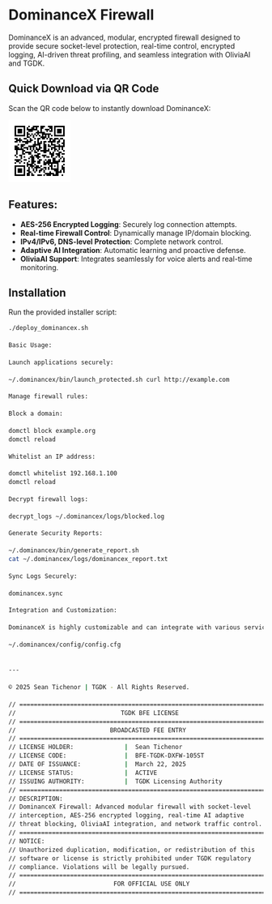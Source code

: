 
# DominanceX Firewall

DominanceX is an advanced, modular, encrypted firewall designed to provide secure socket-level protection, real-time control, encrypted logging, AI-driven threat profiling, and seamless integration with OliviaAI and TGDK.

## Quick Download via QR Code
Scan the QR code below to instantly download DominanceX:

![DominanceX Download](dominancex_qr.png)

## Features:
- **AES-256 Encrypted Logging**: Securely log connection attempts.
- **Real-time Firewall Control**: Dynamically manage IP/domain blocking.
- **IPv4/IPv6, DNS-level Protection**: Complete network control.
- **Adaptive AI Integration**: Automatic learning and proactive defense.
- **OliviaAI Support**: Integrates seamlessly for voice alerts and real-time monitoring.

## Installation

Run the provided installer script:
```bash
./deploy_dominancex.sh

Basic Usage:

Launch applications securely:

~/.dominancex/bin/launch_protected.sh curl http://example.com

Manage firewall rules:

Block a domain:

domctl block example.org
domctl reload

Whitelist an IP address:

domctl whitelist 192.168.1.100
domctl reload

Decrypt firewall logs:

decrypt_logs ~/.dominancex/logs/blocked.log

Generate Security Reports:

~/.dominancex/bin/generate_report.sh
cat ~/.dominancex/logs/dominancex_report.txt

Sync Logs Securely:

dominancex.sync

Integration and Customization:

DominanceX is highly customizable and can integrate with various services, including OliviaAI, Elaris nodes, TGDK infrastructure, webhooks, and more. Modify the configuration file located at:

~/.dominancex/config/config.cfg


---

© 2025 Sean Tichenor | TGDK - All Rights Reserved.

// ====================================================================  
//                             TGDK BFE LICENSE                        
// ====================================================================  
//                          BROADCASTED FEE ENTRY                      
// ====================================================================  
// LICENSE HOLDER:              |  Sean Tichenor                        
// LICENSE CODE:                |  BFE-TGDK-DXFW-105ST                  
// DATE OF ISSUANCE:            |  March 22, 2025                       
// LICENSE STATUS:              |  ACTIVE                               
// ISSUING AUTHORITY:           |  TGDK Licensing Authority             
// ====================================================================  
// DESCRIPTION:  
// DominanceX Firewall: Advanced modular firewall with socket-level
// interception, AES-256 encrypted logging, real-time AI adaptive
// threat blocking, OliviaAI integration, and network traffic control.  
// ====================================================================  
// NOTICE:  
// Unauthorized duplication, modification, or redistribution of this  
// software or license is strictly prohibited under TGDK regulatory  
// compliance. Violations will be legally pursued.                     
// ====================================================================  
//                           FOR OFFICIAL USE ONLY                     
// ====================================================================

